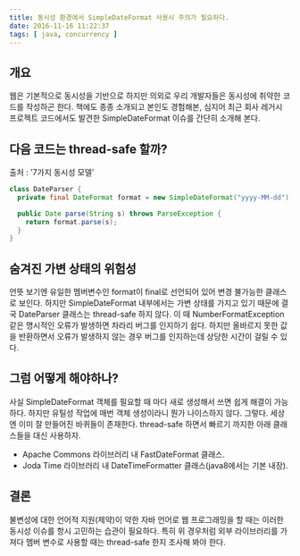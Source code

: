 ```yaml
---
title: 동시성 환경에서 SimpleDateFormat 사용시 주의가 필요하다.
date: 2016-11-16 11:22:37
tags: [ java, concurrency ]
---
```


## 개요
웹은 기본적으로 동시성을 기반으로 하지만 의외로 우리 개발자들은 동시성에 취약한 코드를 작성하곤 한다.
책에도 종종 소개되고 본인도 경험해본, 심지어 최근 회사 레거시 프로젝트 코드에서도 발견한 SimpleDateFormat 이슈를 간단히 소개해 본다.

## 다음 코드는 thread-safe 할까?
출처 : '7가지 동시성 모델'
```java
class DateParser {
  private final DateFormat format = new SimpleDateFormat("yyyy-MM-dd");

  public Date parse(String s) throws ParseException {
    return format.parse(s);
  }
}
```

## 숨겨진 가변 상태의 위험성
언뜻 보기엔 유일한 멤버변수인 format이 final로 선언되어 있어 변경 불가능한 클래스로 보인다.
하지만 SimpleDateFormat 내부에서는 가변 상태를 가지고 있기 때문에 결국 DateParser 클래스는 thread-safe 하지 않다.
이 때 NumberFormatException 같은 명시적인 오류가 발생하면 차라리 버그를 인지하기 쉽다. 하지만 올바르지 못한 값을 반환하면서 오류가 발생하지 않는 경우
버그를 인지하는데 상당한 시간이 걸릴 수 있다.

## 그럼 어떻게 해야하나?
사실 SimpleDateFormat 객체를 필요할 때 마다 새로 생성해서 쓰면 쉽게 해결이 가능하다.
하지만 유틸성 작업에 매번 객체 생성이라니 뭔가 나이스하지 않다.
그렇다. 세상엔 이미 잘 만들어진 바퀴들이 존재한다. thread-safe 하면서 빠르기 까지한 아래 클래스들을 대신 사용하자.
 - Apache Commons 라이브러리 내 FastDateFormat 클래스.
 - Joda Time 라이브러리 내 DateTimeFormatter 클래스(java8에서는 기본 내장).

## 결론
불변성에 대한 언어적 지원(제약)이 약한 자바 언어로 웹 프로그래밍을 할 때는 이러한 동시성 이슈를 항시 고민하는 습관이 필요하다. 특히 위 경우처럼 외부 라이브러리를 가져다 멤버 변수로 사용할 때는 thread-safe 한지 조사해 봐야 한다.
